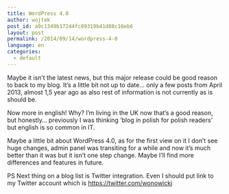 ```yaml
---
title: WordPress 4.0
author: wojtek
post_id: a9c1349b17244fc89319b41d88c16eb6
layout: post
permalink: /2014/09/14/wordpress-4-0
language: en
categories:
  - default
---
```


Maybe it isn’t the latest news, but this major release could be good reason to back to my blog. It’s a little bit not up to date… only a few posts from April 2013, almost 1,5 year ago as also rest of information is not currently as is should be.

Now more in english! Why? I’m living in the UK now that’s a good reason, but honestly… previously I was thinking ‘blog in polish for polish readers’ but english is so common in IT.

Maybe a little bit about WordPress 4.0, as for the first view on it I don’t see huge changes, admin panel was transiting for a while and now it’s much better than it was but it isn’t one step change. Maybe I’ll find more differences and features in future.

PS Next thing on a blog list is Twitter integration. Even I should put link to my Twitter account which is https://twitter.com/wonowicki
